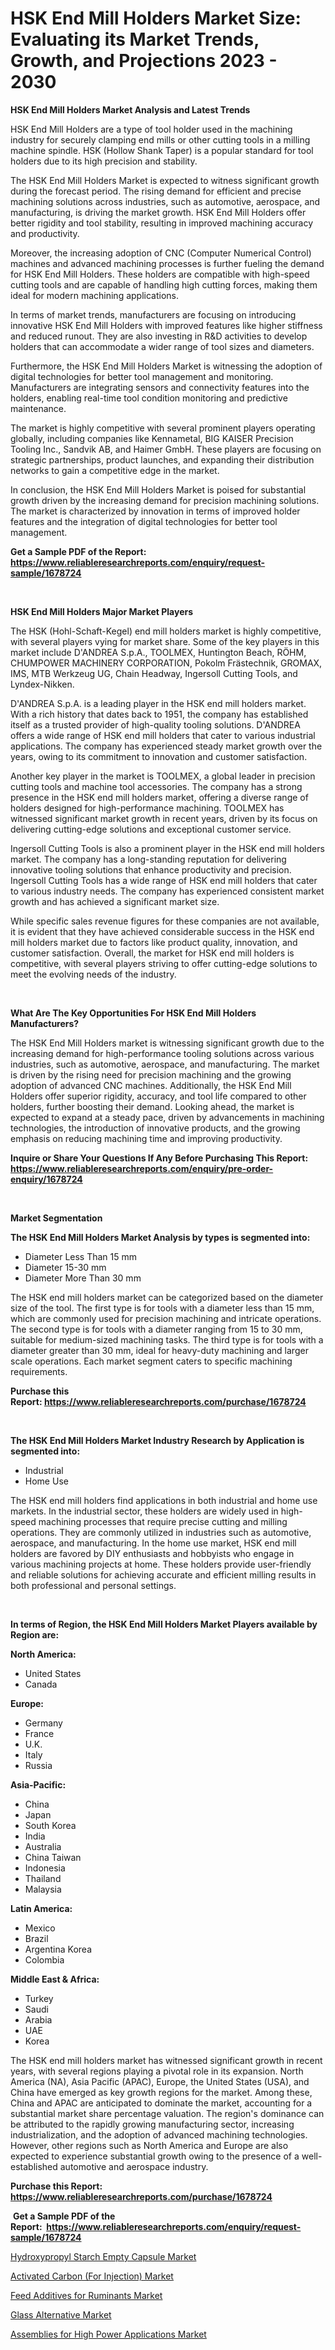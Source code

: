 <p><h1>HSK End Mill Holders Market Size: Evaluating its Market Trends, Growth, and Projections 2023 - 2030</h1></p><p><strong>HSK End Mill Holders Market Analysis and Latest Trends</strong></p>
<p><p>HSK End Mill Holders are a type of tool holder used in the machining industry for securely clamping end mills or other cutting tools in a milling machine spindle. HSK (Hollow Shank Taper) is a popular standard for tool holders due to its high precision and stability.</p><p>The HSK End Mill Holders Market is expected to witness significant growth during the forecast period. The rising demand for efficient and precise machining solutions across industries, such as automotive, aerospace, and manufacturing, is driving the market growth. HSK End Mill Holders offer better rigidity and tool stability, resulting in improved machining accuracy and productivity.</p><p>Moreover, the increasing adoption of CNC (Computer Numerical Control) machines and advanced machining processes is further fueling the demand for HSK End Mill Holders. These holders are compatible with high-speed cutting tools and are capable of handling high cutting forces, making them ideal for modern machining applications.</p><p>In terms of market trends, manufacturers are focusing on introducing innovative HSK End Mill Holders with improved features like higher stiffness and reduced runout. They are also investing in R&D activities to develop holders that can accommodate a wider range of tool sizes and diameters.</p><p>Furthermore, the HSK End Mill Holders Market is witnessing the adoption of digital technologies for better tool management and monitoring. Manufacturers are integrating sensors and connectivity features into the holders, enabling real-time tool condition monitoring and predictive maintenance.</p><p>The market is highly competitive with several prominent players operating globally, including companies like Kennametal, BIG KAISER Precision Tooling Inc., Sandvik AB, and Haimer GmbH. These players are focusing on strategic partnerships, product launches, and expanding their distribution networks to gain a competitive edge in the market.</p><p>In conclusion, the HSK End Mill Holders Market is poised for substantial growth driven by the increasing demand for precision machining solutions. The market is characterized by innovation in terms of improved holder features and the integration of digital technologies for better tool management.</p></p>
<p><strong>Get a Sample PDF of the Report:&nbsp; <a href="https://www.reliableresearchreports.com/enquiry/request-sample/1678724">https://www.reliableresearchreports.com/enquiry/request-sample/1678724</a></strong></p>
<p>&nbsp;</p>
<p><strong>HSK End Mill Holders Major Market Players</strong></p>
<p><p>The HSK (Hohl-Schaft-Kegel) end mill holders market is highly competitive, with several players vying for market share. Some of the key players in this market include D'ANDREA S.p.A., TOOLMEX, Huntington Beach, RÖHM, CHUMPOWER MACHINERY CORPORATION, Pokolm Frästechnik, GROMAX, IMS, MTB Werkzeug UG, Chain Headway, Ingersoll Cutting Tools, and Lyndex-Nikken.</p><p>D'ANDREA S.p.A. is a leading player in the HSK end mill holders market. With a rich history that dates back to 1951, the company has established itself as a trusted provider of high-quality tooling solutions. D'ANDREA offers a wide range of HSK end mill holders that cater to various industrial applications. The company has experienced steady market growth over the years, owing to its commitment to innovation and customer satisfaction.</p><p>Another key player in the market is TOOLMEX, a global leader in precision cutting tools and machine tool accessories. The company has a strong presence in the HSK end mill holders market, offering a diverse range of holders designed for high-performance machining. TOOLMEX has witnessed significant market growth in recent years, driven by its focus on delivering cutting-edge solutions and exceptional customer service.</p><p>Ingersoll Cutting Tools is also a prominent player in the HSK end mill holders market. The company has a long-standing reputation for delivering innovative tooling solutions that enhance productivity and precision. Ingersoll Cutting Tools has a wide range of HSK end mill holders that cater to various industry needs. The company has experienced consistent market growth and has achieved a significant market size.</p><p>While specific sales revenue figures for these companies are not available, it is evident that they have achieved considerable success in the HSK end mill holders market due to factors like product quality, innovation, and customer satisfaction. Overall, the market for HSK end mill holders is competitive, with several players striving to offer cutting-edge solutions to meet the evolving needs of the industry.</p></p>
<p>&nbsp;</p>
<p><strong>What Are The Key Opportunities For HSK End Mill Holders Manufacturers?</strong></p>
<p><p>The HSK End Mill Holders market is witnessing significant growth due to the increasing demand for high-performance tooling solutions across various industries, such as automotive, aerospace, and manufacturing. The market is driven by the rising need for precision machining and the growing adoption of advanced CNC machines. Additionally, the HSK End Mill Holders offer superior rigidity, accuracy, and tool life compared to other holders, further boosting their demand. Looking ahead, the market is expected to expand at a steady pace, driven by advancements in machining technologies, the introduction of innovative products, and the growing emphasis on reducing machining time and improving productivity.</p></p>
<p><strong>Inquire or Share Your Questions If Any Before Purchasing This Report: <a href="https://www.reliableresearchreports.com/enquiry/pre-order-enquiry/1678724">https://www.reliableresearchreports.com/enquiry/pre-order-enquiry/1678724</a></strong></p>
<p>&nbsp;</p>
<p><strong>Market Segmentation</strong></p>
<p><strong>The HSK End Mill Holders Market Analysis by types is segmented into:</strong></p>
<p><ul><li>Diameter Less Than 15 mm</li><li>Diameter 15-30 mm</li><li>Diameter More Than 30 mm</li></ul></p>
<p><p>The HSK end mill holders market can be categorized based on the diameter size of the tool. The first type is for tools with a diameter less than 15 mm, which are commonly used for precision machining and intricate operations. The second type is for tools with a diameter ranging from 15 to 30 mm, suitable for medium-sized machining tasks. The third type is for tools with a diameter greater than 30 mm, ideal for heavy-duty machining and larger scale operations. Each market segment caters to specific machining requirements.</p></p>
<p><strong>Purchase this Report:&nbsp;<a href="https://www.reliableresearchreports.com/purchase/1678724">https://www.reliableresearchreports.com/purchase/1678724</a></strong></p>
<p>&nbsp;</p>
<p><strong>The HSK End Mill Holders Market Industry Research by Application is segmented into:</strong></p>
<p><ul><li>Industrial</li><li>Home Use</li></ul></p>
<p><p>The HSK end mill holders find applications in both industrial and home use markets. In the industrial sector, these holders are widely used in high-speed machining processes that require precise cutting and milling operations. They are commonly utilized in industries such as automotive, aerospace, and manufacturing. In the home use market, HSK end mill holders are favored by DIY enthusiasts and hobbyists who engage in various machining projects at home. These holders provide user-friendly and reliable solutions for achieving accurate and efficient milling results in both professional and personal settings.</p></p>
<p>&nbsp;</p>
<p><strong>In terms of Region, the HSK End Mill Holders Market Players available by Region are:</strong></p>
<p>
    <p> <strong> North America: </strong>
        <ul>
            <li>United States</li>
            <li>Canada</li>
        </ul>
        </p> 
    <p> <strong> Europe: </strong>
        <ul>
            <li>Germany</li>
            <li>France</li>
            <li>U.K.</li>
            <li>Italy</li>
            <li>Russia</li>
        </ul>
        </p> 
    <p> <strong> Asia-Pacific: </strong>
        <ul>
            <li>China</li>
            <li>Japan</li>
            <li>South Korea</li>
            <li>India</li>
            <li>Australia</li>
            <li>China Taiwan</li>
            <li>Indonesia</li>
            <li>Thailand</li>
            <li>Malaysia</li>
        </ul>
        </p> 
    <p> <strong> Latin America: </strong>
        <ul>
            <li>Mexico</li>
            <li>Brazil</li>
            <li>Argentina Korea</li>
            <li>Colombia</li>
        </ul>
        </p> 
    <p> <strong> Middle East & Africa: </strong>
        <ul>
            <li>Turkey</li>
            <li>Saudi</li>
            <li>Arabia</li>
            <li>UAE</li>
            <li>Korea</li>
        </ul>
    </p>
    </p>
<p><p>The HSK end mill holders market has witnessed significant growth in recent years, with several regions playing a pivotal role in its expansion. North America (NA), Asia Pacific (APAC), Europe, the United States (USA), and China have emerged as key growth regions for the market. Among these, China and APAC are anticipated to dominate the market, accounting for a substantial market share percentage valuation. The region's dominance can be attributed to the rapidly growing manufacturing sector, increasing industrialization, and the adoption of advanced machining technologies. However, other regions such as North America and Europe are also expected to experience substantial growth owing to the presence of a well-established automotive and aerospace industry.</p></p>
<p><strong>Purchase this Report: <a href="https://www.reliableresearchreports.com/purchase/1678724">https://www.reliableresearchreports.com/purchase/1678724</a></strong></p>
<p>&nbsp;<strong>Get a Sample PDF of the Report:&nbsp;&nbsp;<a href="https://www.reliableresearchreports.com/enquiry/request-sample/1678724">https://www.reliableresearchreports.com/enquiry/request-sample/1678724</a></strong></p>
<p><strong></strong></p>
<p><p><a href="https://www.linkedin.com/pulse/hydroxypropyl-starch-empty-capsule-market-size-2023/">Hydroxypropyl Starch Empty Capsule Market</a></p><p><a href="https://www.linkedin.com/pulse/activated-carbon-injection-market-size-share-amp-trends-analysis/">Activated Carbon (For Injection) Market</a></p><p><a href="https://medium.com/@trystanward/feed-additives-for-ruminants-market-size-growth-forecast-2023-2030-9e392468e9b5">Feed Additives for Ruminants Market</a></p><p><a href="https://medium.com/@tyreldooley/glass-alternative-market-size-growth-forecast-2023-2030-f879e8db7dfa">Glass Alternative Market</a></p><p><a href="https://www.linkedin.com/pulse/decoding-assemblies-high-power-applications-market-deep/">Assemblies for High Power Applications Market</a></p></p>